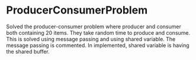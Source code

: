 # ProducerConsumerProblem
Solved the producer-consumer problem where producer and consumer both containing 20 items. They take random time to produce and consume. This is solved using message passing and using shared variable. The message passing is commented. In implemented, shared variable is having the shared buffer.
